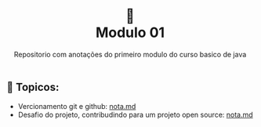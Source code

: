 
<h1 align="center">
🐛<br> Modulo 01</h1>
<div align=center> Repositorio com anotações do primeiro modulo do curso basico de java</div>
<br>

## 📝 Topicos:

* Vercionamento git e github:  [nota.md](https://github.com/olgaleticialopes/java/tree/main/modulo_01/vercionamento_git_github)
* Desafio do projeto, contribudindo para um projeto open source: [nota.md](https://github.com/olgaleticialopes/java/tree/main/modulo_01/desafio_projeto)
